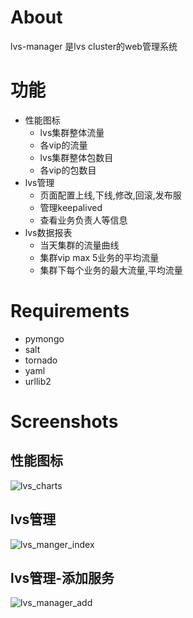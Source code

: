 # About
lvs-manager 是lvs cluster的web管理系统

# 功能
* 性能图标
   * lvs集群整体流量
   * 各vip的流量
   * lvs集群整体包数目
   * 各vip的包数目
* lvs管理
   * 页面配置上线,下线,修改,回滚,发布服
   * 管理keepalived
   * 查看业务负责人等信息
* lvs数据报表
   * 当天集群的流量曲线
   * 集群vip max 5业务的平均流量
   * 集群下每个业务的最大流量,平均流量

# Requirements
* pymongo
* salt
* tornado
* yaml
* urllib2

# Screenshots
## 性能图标
![lvs_charts](https://github.com/lxcong/lvs-manager/blob/master/screenshots/lvs_charts.png?raw=true)

## lvs管理
![lvs_manger_index](https://github.com/lxcong/lvs-manager/blob/master/screenshots/lvs_manager_index.png?raw=true)

## lvs管理-添加服务
![lvs_manager_add](https://github.com/lxcong/lvs-manager/blob/master/screenshots/lvs_manager_add.png?raw=true)